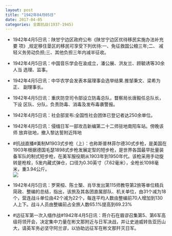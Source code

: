 ```yaml
---
layout: post
title: "1942年04月05日"
date: 2017-04-05
categories: 全面抗战(1937-1945)
---
```


<meta name="referrer" content="no-referrer" />

- 1942年4月5日讯：陕甘宁边区政府公布《陕甘宁边区优待移民实施办法补充要 项》,规定移住垦区的移民可享受下列优待:一、免征救国公粮三年;二、 减轻义务劳动负担;三、其他负担三年内减半征收。 

- 1942年4月5日讯：中国音乐学会在渝成立，潘公展、洪友兰、顾毓诱等30余人当 选理、监事。 

- 1942年4月5日讯：中华农学会发表本届理事会选举结果.推邹秉文、梁希为正、 副理事长。 

- 1942年4月5日讯：重庆防空司令部设立防毒总队，瞀察局长唐毅任总队长，下设 区队、分队，负责防毒、消毒及发布毒袭警报。 

- 1942年4月5日讯：社会部宣布:全国性社会团体已登记者达250余单位。 

- 1942年4月5日讯：侵缅日军一部攻击新编第二十二师驻地南阳车站。傍晚该师 放弃驻地，撤入黎达誓附近阵地 

- #抗战直播#美制M1903式步枪（上）：也称斯普林菲尔德30式步枪，是美国在1903年根据德国毛瑟1898式步枪发展定型的短步枪，是世界各国最早批量装备军队的制式短步枪，在美军服役期从1903年到1950年代。该枪采用手动旋转是枪栓，5发内藏式弹仓，口径为0.30英寸（7.62毫米），全枪长1098毫米，重3.94公斤。 <br/><img src="https://wx3.sinaimg.cn/large/aca367d8ly1febkn4zluej20dw0nu0y0.jpg" />

- 1942年4月5日讯：罗荣桓、陈士榘、肖华发出第115师教导第2旅等单位精兵简政、整编的总结，指出，该旅及其各团直属部队、机关单位，由31个减为18个，营连战斗单位由42个减为22个，每连平均人数由整编前70人增加到130人上下。战斗人员由整编前占全旅人数65.1%提高到69.23% 

- #远征军第一次入缅作战#1942年4月5日讯：蒋介石在眉谬召集第5、第6军高级将领开会，决定集中力量在彬文那附近与日军决战，并让史迪威转告亚历山大，请英军务必坚守阿兰谬，以协助远征军在彬文那歼灭日军。 

